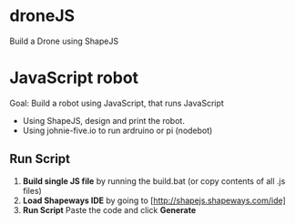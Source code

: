 # droneJS
Build a Drone using ShapeJS

# JavaScript robot

Goal: Build a robot using JavaScript, that runs JavaScript

* Using ShapeJS, design and print the robot.
* Using johnie-five.io to run ardruino or pi (nodebot)


## Run Script
1. **Build single JS file** by running the build.bat (or copy contents of all .js files)
2. **Load Shapeways IDE** by going to [http://shapejs.shapeways.com/ide]
3. **Run Script** Paste the code and click **Generate**

